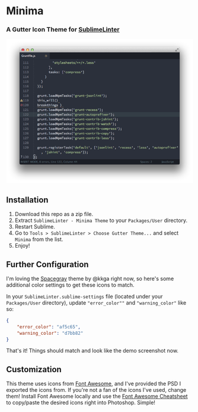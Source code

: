 # Minima

### A Gutter Icon Theme for [SublimeLinter](https://github.com/SublimeLinter/SublimeLinter)

![image](_screenshots/minima-thumb.png)

## Installation

1. Download this repo as a zip file.
2. Extract `SublimeLinter - Minima Theme` to your `Packages/User` directory.
3. Restart Sublime.
4. Go to `Tools > SublimeLinter > Choose Gutter Theme...` and select `Minima` from the list.
5. Enjoy!

## Further Configuration

I'm loving the [Spacegray](http://kkga.github.io/spacegray/) theme by @kkga right now, so here's some additional color settings to get these icons to match.

In your `SublimeLinter.sublime-settings` file (located under your `Packages/User` directory), update `"error_color""` and `"warning_color"` like so:

``` json
{
	"error_color": "af5c65",
	"warning_color": "d7bb82"
}
```

That's it! Things should match and look like the demo screenshot now.

## Customization

This theme uses icons from [Font Awesome](http://fortawesome.github.io/Font-Awesome/), and I've provided the PSD I exported the icons from. If you're not a fan of the icons I've used, change them! Install Font Awesome locally and use the [Font Awesome Cheatsheet](http://fortawesome.github.io/Font-Awesome/cheatsheet/) to copy/paste the desired icons right into Photoshop. Simple!

